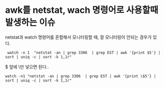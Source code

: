 # awk를 netstat, wach 명령어로 사용할때 발생하는 이슈

netstat과 watch 명령어를 혼합해서 모니터링할 때, 잘 모니터링이 안되는 경우가 있다.

```
 watch -n 1  "netstat -an | grep 3306  | grep EST | awk '{print $5'} | sort | uniq -c | sort -k 1,1r"
```

$ 앞에 \만 넣으면 된다..

```
watch -n1 "netstat -an | grep 3306  | grep EST | awk '{print \$5'} | sort | uniq -c | sort -k 1,1r"
```
